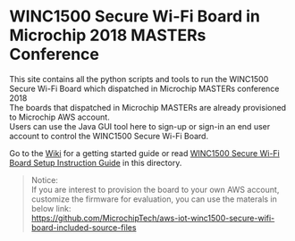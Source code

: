 ﻿# WINC1500 Secure Wi-Fi Board in Microchip 2018 MASTERs Conference

This site contains all the python scripts and tools to run the WINC1500 Secure Wi-Fi Board which dispatched in Microchip MASTERs conference 2018\
The boards that dispatched in Microchip MASTERs are already provisioned to Microchip AWS account.\
Users can use the Java GUI tool here to sign-up or sign-in an end user account to control the WINC1500 Secure Wi-Fi Board.

Go to the [Wiki](https://github.com/MicrochipTech/aws-iot-winc1500-secure-wifi-board/wiki) for a getting started guide or read [WINC1500 Secure Wi-Fi Board Setup Instruction Guide](https://github.com/MicrochipTech/aws-iot-winc1500-secure-wifi-board/blob/master/Secure-WiFi-Board-CognitoUI-1.0-jar-with-dependencies.jar) in this directory.


>Notice:\
If you are interest to provision the board to your own AWS account, customize the firmware for evaluation, you can use the materals in below link:\
https://github.com/MicrochipTech/aws-iot-winc1500-secure-wifi-board-included-source-files


